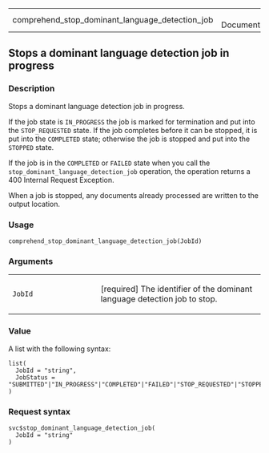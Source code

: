 <table style="width: 100%;">
<tbody>
<tr class="odd">
<td>comprehend_stop_dominant_language_detection_job</td>
<td style="text-align: right;">R Documentation</td>
</tr>
</tbody>
</table>

## Stops a dominant language detection job in progress

### Description

Stops a dominant language detection job in progress.

If the job state is `IN_PROGRESS` the job is marked for termination and
put into the `STOP_REQUESTED` state. If the job completes before it can
be stopped, it is put into the `COMPLETED` state; otherwise the job is
stopped and put into the `STOPPED` state.

If the job is in the `COMPLETED` or `FAILED` state when you call the
`stop_dominant_language_detection_job` operation, the operation returns
a 400 Internal Request Exception.

When a job is stopped, any documents already processed are written to
the output location.

### Usage

    comprehend_stop_dominant_language_detection_job(JobId)

### Arguments

<table>
<colgroup>
<col style="width: 35%" />
<col style="width: 65%" />
</colgroup>
<tbody>
<tr class="odd">
<td><code
id="comprehend_stop_dominant_language_detection_job_:_JobId">JobId</code></td>
<td><p>[required] The identifier of the dominant language detection job
to stop.</p></td>
</tr>
</tbody>
</table>

### Value

A list with the following syntax:

    list(
      JobId = "string",
      JobStatus = "SUBMITTED"|"IN_PROGRESS"|"COMPLETED"|"FAILED"|"STOP_REQUESTED"|"STOPPED"
    )

### Request syntax

    svc$stop_dominant_language_detection_job(
      JobId = "string"
    )
